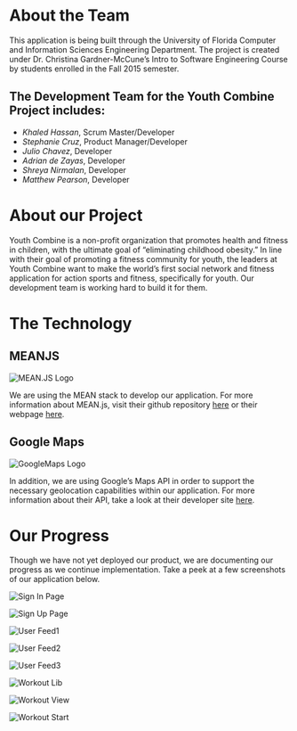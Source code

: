 # About the Team
This application is being built through the University of Florida Computer and Information Sciences Engineering Department. The project is created under Dr. Christina Gardner-McCune’s Intro to Software Engineering Course by students enrolled in the Fall 2015 semester.

## The Development Team for the Youth Combine Project includes:   
* *Khaled Hassan*, Scrum Master/Developer
* *Stephanie Cruz*, Product Manager/Developer
* *Julio Chavez*, Developer
* *Adrian de Zayas*, Developer
* *Shreya Nirmalan*, Developer
* *Matthew Pearson*, Developer 

# About our Project 
Youth Combine is a non-profit organization that promotes health and fitness in children, with the ultimate goal of “eliminating childhood obesity.” In line with their goal of promoting a fitness community for youth, the leaders at Youth Combine want to make the world’s first social network and fitness application for action sports and fitness, specifically for youth. Our development team is working hard to build it for them.

# The Technology
## MEANJS 
![MEAN.JS Logo](http://meanjs.org/img/logo-small.png)

We are using the MEAN stack to develop our application. For more information about MEAN.js, visit their github repository [here](https://github.com/meanjs) or their webpage [here](http://meanjs.org/).  

## Google Maps 
![GoogleMaps Logo](https://www.gstatic.com/images/branding/product/1x/maps_64dp.png)

In addition, we are using Google’s Maps API in order to support the necessary geolocation capabilities within our application. For more information about their API, take a look at their developer site [here](https://developers.google.com/maps/). 

# Our Progress
Though we have not yet deployed our product, we are documenting our progress as we continue implementation. Take a peek at a few screenshots of our application below.  


![Sign In Page](https://github.com/cen3031-f15-8b/yc/blob/README/YC_App_Screenshots/SignIn.png)

![Sign Up Page](https://github.com/cen3031-f15-8b/yc/blob/README/YC_App_Screenshots/SignUp.png)

![User Feed1](https://github.com/cen3031-f15-8b/yc/blob/README/YC_App_Screenshots/Feed1.png)

![User Feed2](https://github.com/cen3031-f15-8b/yc/blob/README/YC_App_Screenshots/Feed2.png)

![User Feed3](https://github.com/cen3031-f15-8b/yc/blob/README/YC_App_Screenshots/Feed3.png)

![Workout Lib](https://github.com/cen3031-f15-8b/yc/blob/README/YC_App_Screenshots/WorkoutLib.png)

![Workout View](https://github.com/cen3031-f15-8b/yc/blob/README/YC_App_Screenshots/WorkoutView.png)

![Workout Start](https://github.com/cen3031-f15-8b/yc/blob/README/YC_App_Screenshots/WorkoutStart.png)

